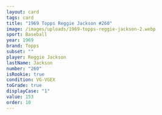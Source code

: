 ```yaml
---
layout: card
tags: card
title: "1969 Topps Reggie Jackson #260"
image: /images/uploads/1969-topps-reggie-jackson-2.webp
sport: Baseball
year: 1969
brand: Topps
subset: ""
player: Reggie Jackson
lastName: Jackson
number: "260"
isRookie: true
condition: VG-VGEX
toGrade: true
displayCase: "1"
value: 153
order: 10
---
```

